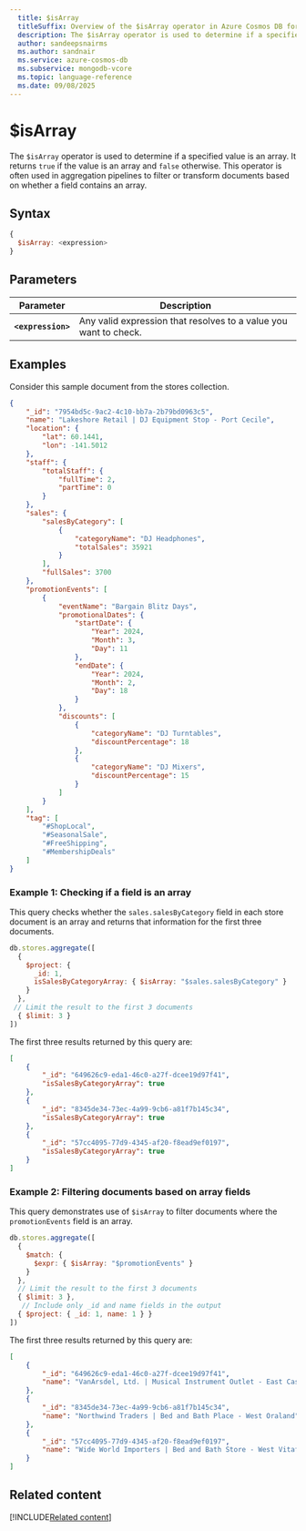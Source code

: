 ```yaml
---
  title: $isArray
  titleSuffix: Overview of the $isArray operator in Azure Cosmos DB for MongoDB (vCore)
  description: The $isArray operator is used to determine if a specified value is an array. 
  author: sandeepsnairms
  ms.author: sandnair
  ms.service: azure-cosmos-db
  ms.subservice: mongodb-vcore
  ms.topic: language-reference
  ms.date: 09/08/2025
---
```


# $isArray

The `$isArray` operator is used to determine if a specified value is an array. It returns `true` if the value is an array and `false` otherwise. This operator is often used in aggregation pipelines to filter or transform documents based on whether a field contains an array.

## Syntax

```javascript
{
  $isArray: <expression>
}
```

## Parameters

| Parameter | Description |
| --- | --- |
| **`<expression>`**| Any valid expression that resolves to a value you want to check.|

## Examples

Consider this sample document from the stores collection.

```json
{
    "_id": "7954bd5c-9ac2-4c10-bb7a-2b79bd0963c5",
    "name": "Lakeshore Retail | DJ Equipment Stop - Port Cecile",
    "location": {
        "lat": 60.1441,
        "lon": -141.5012
    },
    "staff": {
        "totalStaff": {
            "fullTime": 2,
            "partTime": 0
        }
    },
    "sales": {
        "salesByCategory": [
            {
                "categoryName": "DJ Headphones",
                "totalSales": 35921
            }
        ],
        "fullSales": 3700
    },
    "promotionEvents": [
        {
            "eventName": "Bargain Blitz Days",
            "promotionalDates": {
                "startDate": {
                    "Year": 2024,
                    "Month": 3,
                    "Day": 11
                },
                "endDate": {
                    "Year": 2024,
                    "Month": 2,
                    "Day": 18
                }
            },
            "discounts": [
                {
                    "categoryName": "DJ Turntables",
                    "discountPercentage": 18
                },
                {
                    "categoryName": "DJ Mixers",
                    "discountPercentage": 15
                }
            ]
        }
    ],
    "tag": [
        "#ShopLocal",
        "#SeasonalSale",
        "#FreeShipping",
        "#MembershipDeals"
    ]
}
```

### Example 1: Checking if a field is an array

This query checks whether the `sales.salesByCategory` field in each store document is an array and returns that information for the first three documents.

```javascript
db.stores.aggregate([
  {
    $project: {
      _id: 1,
      isSalesByCategoryArray: { $isArray: "$sales.salesByCategory" }
    }
  },
 // Limit the result to the first 3 documents
  { $limit: 3 } 
])
```

The first three results returned by this query are:

```json
[
    {
        "_id": "649626c9-eda1-46c0-a27f-dcee19d97f41",
        "isSalesByCategoryArray": true
    },
    {
        "_id": "8345de34-73ec-4a99-9cb6-a81f7b145c34",
        "isSalesByCategoryArray": true
    },
    {
        "_id": "57cc4095-77d9-4345-af20-f8ead9ef0197",
        "isSalesByCategoryArray": true
    }
]
```

### Example 2: Filtering documents based on array fields

This query demonstrates use of `$isArray` to filter documents where the `promotionEvents` field is an array.

```javascript
db.stores.aggregate([
  {
    $match: {
      $expr: { $isArray: "$promotionEvents" }
    }
  },
  // Limit the result to the first 3 documents
  { $limit: 3 },
   // Include only _id and name fields in the output 
  { $project: { _id: 1, name: 1 } }    
])
```

The first three results returned by this query are:

```json
[
    {
        "_id": "649626c9-eda1-46c0-a27f-dcee19d97f41",
        "name": "VanArsdel, Ltd. | Musical Instrument Outlet - East Cassie"
    },
    {
        "_id": "8345de34-73ec-4a99-9cb6-a81f7b145c34",
        "name": "Northwind Traders | Bed and Bath Place - West Oraland"
    },
    {
        "_id": "57cc4095-77d9-4345-af20-f8ead9ef0197",
        "name": "Wide World Importers | Bed and Bath Store - West Vitafort"
    }
]
```

## Related content

[!INCLUDE[Related content](../includes/related-content.md)]
